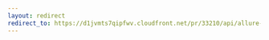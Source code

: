 ```yaml
---
layout: redirect
redirect_to: https://d1jvmts7qipfwv.cloudfront.net/pr/33210/api/allure-report/index.html
---
```

